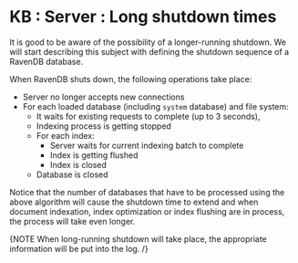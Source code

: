 # KB : Server : Long shutdown times

It is good to be aware of the possibility of a longer-running shutdown. We will start describing this subject with defining the shutdown sequence of a RavenDB database.

When RavenDB shuts down, the following operations take place:

* Server no longer accepts new connections 
* For each loaded database (including `system` database) and file system:   
    * It waits for existing requests to complete (up to 3 seconds), 
	* Indexing process is getting stopped   
	* For each index:   
		* Server waits for current indexing batch to complete    
		* Index is getting flushed   
		* Index is closed   
	* Database is closed    

Notice that the number of databases that have to be processed using the above algorithm will cause the shutdown time to extend and when document indexation, index optimization or index flushing are in process, the process will take even longer.

{NOTE When long-running shutdown will take place, the appropriate information will be put into the log. /}